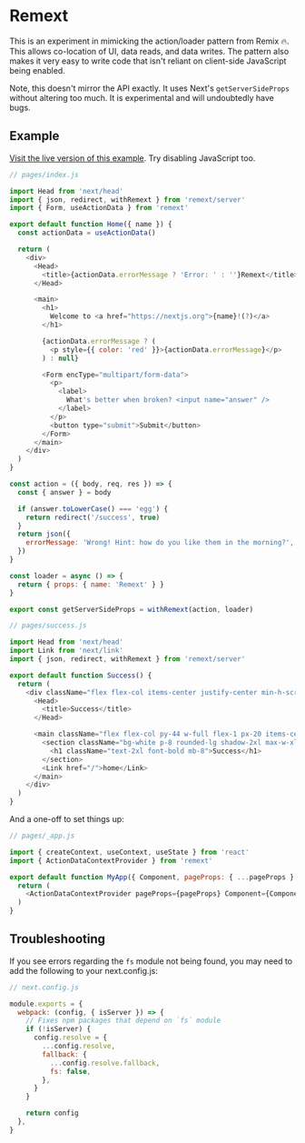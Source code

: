# Remext

This is an experiment in mimicking the action/loader pattern from Remix 🔥. This allows co-location of UI, data reads, and data writes. The pattern also makes it very easy to write code that isn't reliant on client-side JavaScript being enabled.

Note, this doesn't mirror the API exactly. It uses Next's `getServerSideProps` without altering too much. It is experimental and will undoubtedly have bugs.

## Example

[Visit the live version of this example](https://remext-example.vercel.app/). Try disabling JavaScript too.

```js
// pages/index.js

import Head from 'next/head'
import { json, redirect, withRemext } from 'remext/server'
import { Form, useActionData } from 'remext'

export default function Home({ name }) {
  const actionData = useActionData()

  return (
    <div>
      <Head>
        <title>{actionData.errorMessage ? 'Error: ' : ''}Remext</title>
      </Head>

      <main>
        <h1>
          Welcome to <a href="https://nextjs.org">{name}!(?)</a>
        </h1>

        {actionData.errorMessage ? (
          <p style={{ color: 'red' }}>{actionData.errorMessage}</p>
        ) : null}

        <Form encType="multipart/form-data">
          <p>
            <label>
              What's better when broken? <input name="answer" />
            </label>
          </p>
          <button type="submit">Submit</button>
        </Form>
      </main>
    </div>
  )
}

const action = ({ body, req, res }) => {
  const { answer } = body

  if (answer.toLowerCase() === 'egg') {
    return redirect('/success', true)
  }
  return json({
    errorMessage: 'Wrong! Hint: how do you like them in the morning?',
  })
}

const loader = async () => {
  return { props: { name: 'Remext' } }
}

export const getServerSideProps = withRemext(action, loader)
```

```js
// pages/success.js

import Head from 'next/head'
import Link from 'next/link'
import { json, redirect, withRemext } from 'remext/server'

export default function Success() {
  return (
    <div className="flex flex-col items-center justify-center min-h-screen py-2 bg-gray-500 text-lg">
      <Head>
        <title>Success</title>
      </Head>

      <main className="flex flex-col py-44 w-full flex-1 px-20 items-center">
        <section className="bg-white p-8 rounded-lg shadow-2xl max-w-xl">
          <h1 className="text-2xl font-bold mb-8">Success</h1>
        </section>
        <Link href="/">home</Link>
      </main>
    </div>
  )
}
```

And a one-off to set things up:

```js
// pages/_app.js

import { createContext, useContext, useState } from 'react'
import { ActionDataContextProvider } from 'remext'

export default function MyApp({ Component, pageProps: { ...pageProps } = {} }) {
  return (
    <ActionDataContextProvider pageProps={pageProps} Component={Component} />
  )
}
```

## Troubleshooting

If you see errors regarding the `fs` module not being found, you may need to add the following
to your next.config.js:

```js
// next.config.js

module.exports = {
  webpack: (config, { isServer }) => {
    // Fixes npm packages that depend on `fs` module
    if (!isServer) {
      config.resolve = {
        ...config.resolve,
        fallback: {
          ...config.resolve.fallback,
          fs: false,
        },
      }
    }

    return config
  },
}
```
